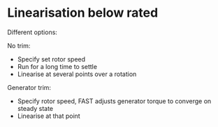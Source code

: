 # Linearisation below rated

Different options:

No trim:
- Specify set rotor speed
- Run for a long time to settle
- Linearise at several points over a rotation

Generator trim:
- Specify rotor speed, FAST adjusts generator torque to converge on steady state
- Linearise at that point
